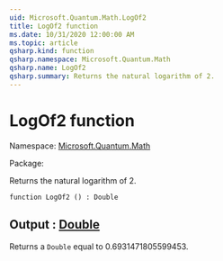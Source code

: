 ```yaml
---
uid: Microsoft.Quantum.Math.LogOf2
title: LogOf2 function
ms.date: 10/31/2020 12:00:00 AM
ms.topic: article
qsharp.kind: function
qsharp.namespace: Microsoft.Quantum.Math
qsharp.name: LogOf2
qsharp.summary: Returns the natural logarithm of 2.
---
```


# LogOf2 function

Namespace: [Microsoft.Quantum.Math](xref:Microsoft.Quantum.Math)

Package: [](https://nuget.org/packages/)


Returns the natural logarithm of 2.

```qsharp
function LogOf2 () : Double
```


## Output : [Double](xref:microsoft.quantum.lang-ref.double)

Returns a `Double` equal to $0.6931471805599453$.